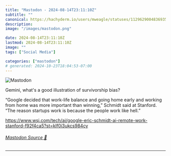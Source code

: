 ```yaml
---
title: "Mastodon - 2024-08-14T23:11:10Z"
subtitle: ""
canonical: https://hachyderm.io/users/mweagle/statuses/112962900483693567
description:
image: "/images/mastodon.png"

date: 2024-08-14T23:11:10Z
lastmod: 2024-08-14T23:11:10Z
image: ""
tags: ["Social Media"]

categories: ["mastodon"]
# generated: 2024-10-23T18:04:53-07:00
---
```

![Mastodon](/images/mastodon.png)

<p>Gemini, what&#39;s a good illustration of survivorship bias? </p><p>“Google decided that work-life balance and going home early and working from home was more important than winning,” Schmidt said at Stanford. “The reason startups work is because the people work like hell.”</p><p><a href="https://www.wsj.com/tech/ai/google-eric-schmidt-ai-remote-work-stanford-f92f4ca5?st=klf0i3ukcs984cy" target="_blank" rel="nofollow noopener noreferrer" translate="no"><span class="invisible">https://www.</span><span class="ellipsis">wsj.com/tech/ai/google-eric-sc</span><span class="invisible">hmidt-ai-remote-work-stanford-f92f4ca5?st=klf0i3ukcs984cy</span></a></p>


###### [Mastodon Source 🐘](https://hachyderm.io/@mweagle/112962900483693567)

___
